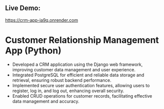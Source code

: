 ## Live Demo:
https://crm-app-ia9q.onrender.com

# Customer Relationship Management App (Python)
- Developed a CRM application using the Django web framework, improving customer data management and user 
experience.
- Integrated PostgreSQL for efficient and reliable data storage and retrieval, ensuring robust backend performance.
- Implemented secure user authentication features, allowing users to register, log in, and log out, enhancing overall 
security.
- Enabled CRUD operations for customer records, facilitating effective data management and accuracy.

